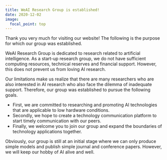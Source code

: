 ```yaml
---
title: WeAI Research Group is established!
date: 2020-12-02
image:
  focal_point: top
---
```

Thank you very much for visiting our website! The following is the purpose for which our group was established.

<!--more-->

WeAI Research Group is dedicated to research related to artificial intelligence. As a start-up research group, we do not have sufficient computing resources, technical reserves and financial support. However, this does not prevent us from loving AI research.

Our limitations make us realize that there are many researchers who are also interested in AI research who also face the dilemma of inadequate support. Therefore, our group was established to pursue the following goals.

* First, we are committed to researching and promoting AI technologies that are applicable to low hardware conditions.
* Secondly, we hope to create a technology communication platform to start timely communication with our peers.
* Finally, we welcome you to join our group and expand the boundaries of technology applications together.

Obviously, our group is still at an initial stage where we can only produce simple models and publish simple journal and conference papers. However, we will keep our hobby of AI alive and well.